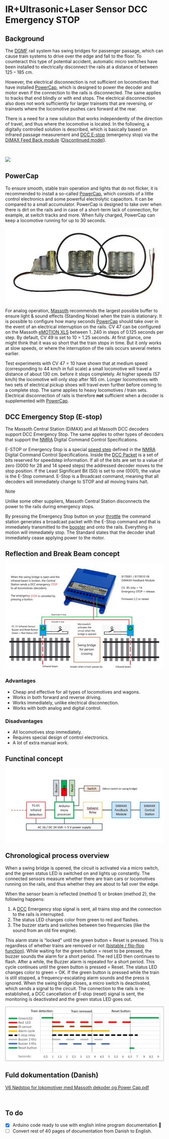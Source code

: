 # IR+Ultrasonic+Laser Sensor DCC Emergency STOP

## Background
The [DGMF](https://danskgmodelforening.dk/) rail system has swing bridges for passenger passage, which can cause train systems to drive over the edge and fall to the floor. To counteract this type of potential accident, automatic micro switches have been installed to electrically disconnect the rails at a distance of between 125 – 185 cm.

However, the electrical disconnection is not sufficient on locomotives that have installed [PowerCap](/image/Massoth-PowerCap-micro.jpg), which is designed to power the decoder and motor even if the connection to the rails is disconnected. The same applies to tracks that end blindly or with end stops. The electrical disconnection also does not work sufficiently for larger trainsets that are reversing, or trainsets where the locomotive pushes cars forward at the rear.

There is a need for a new solution that works independently of the direction of travel, and thus where the locomotive is located. In the following, a digitally controlled solution is described, which is basically based on infrared passage measurement and [DCC E-stop](https://dccwiki.com/E-Stop) (emergency stop) via the [DiMAX Feed Back module](/image/Massoth-8170010-Dimax-FB-Feedback-module.jpg) ([Discontinued model](/image/Massoth-8170001-Dimax-Feedback-module.png)).

<br/>

![](/image/Swing%20bridge%20open%20and%20close.png)

## PowerCap
To ensure smooth, stable train operation and lights that do not flicker, it is recommended to install a so-called [PowerCap](/image/Massoth-PowerCap-micro.jpg), which consists of a little control electronics and some powerful electrolytic capacitors. It can be compared to a small accumulator. PowerCap is designed to take over when there is dirt on the rails and in case of a short-term lack of connection, for example, at switch tracks and more. When fully charged, PowerCap can keep a locomotive running for up to 30 seconds.

![](/image/Massoth-PowerCap-micro.jpg)

For analog operation, [Massoth](https://www.massoth.de/en/) recommends the largest possible buffer to ensure light & sound effects (Standing Noise) when the train is stationary.
It is possible to configure how many seconds  [PowerCap](/image/Massoth-PowerCap-micro.jpg) should take over in the event of an electrical interruption on the rails. CV 47 can be configured on the Massoth [eMOTION XLS](/image/massoth-emotion-xls-sound-decoder.jpg) between 1..240 in steps of 0.125 seconds per step. By default, CV 49 is set to 10 = 1.25 seconds. At first glance, one might think that it was so short that the train stops in time. But it only works at slow speeds, or where the interruption of the rails occurs several meters earlier.

Test experiments with CV 47 = 10 have shown that at medium speed (corresponding to 44 km/h in full scale) a small locomotive will travel a distance of about 130 cm. before it stops completely. At higher speeds (57 km/h) the locomotive will only stop after 165 cm. Longer locomotives with two sets of electrical pickup shoes will travel even further before coming to a complete stop. The same applies to heavy locomotives / train sets. Electrical disconnection of rails is therefore **not** sufficient when a decoder is supplemented with [PowerCap](/image/Massoth-PowerCap-micro.jpg).

## DCC Emergency Stop (E-stop)
The Massoth Central Station (DiMAX) and all Massoth DCC decoders support DCC Emergency Stop. The same applies to other types of decoders that support the [NMRA](https://dccwiki.com/NMRA) Digital Command Control Specifications.

E-STOP or Emergency Stop is a special [speed step](https://dccwiki.com/Speed_Steps) defined in the [NMRA](https://dccwiki.com/NMRA) Digital Command Control Specifications. Inside the [DCC Packet](https://dccwiki.com/Digital_Packet) is a set of bits reserved for speedstep information. If all of the bits are set to a value of zero (0000 for 28 and 14 speed steps) the addressed decoder moves to the stop position.
If the Least Significant Bit (S0) is set to one (0001), the value is the E-Stop command. E-Stop is a Broadcast command, meaning that all decoders will immediately change to STOP and all moving trains halt.

> [!NOTE]
Unlike some other suppliers, Massoth Central Station disconnects the power to the rails during emergency stops.

By pressing the Emergency Stop button on your [throttle](https://dccwiki.com/Throttle) the command station generates a broadcast packet with the E-Stop command and that is immediately transmitted to the [booster](https://dccwiki.com/Booster) and onto the rails. Everything in motion will immediately stop. The Standard states that the decoder shall immediately cease applying power to the motor.

## Reflection and Break Beam concept
![](/image/Infrared%20break%20beam%20solution.png)

### Advantages 
* Cheap and effective for all types of locomotives and wagons.
* Works in both forward and reverse driving.
* Works immediately, unlike electrical disconnection.
* Works with both analog and digital control. 

### Disadvantages
* All locomotives stop immediately.
* Requires special design of control electronics.
* A lot of extra manual work.


## Functinal concept

![](/image/Functional%20concept.png)

## Chronological process overview
When a swing bridge is opened, the circuit is activated via a micro switch, and the green status LED is switched on and lights up constantly. The connected sensors measure whether there are train cars or locomotives running on the rails, and thus whether they are about to fall over the edge.

When the sensor beam is reflected (method 1) or broken (method 2), the following happens:
1. A [DCC](https://en.wikipedia.org/wiki/Digital_Command_Control) Emergency stop signal is sent, all trains stop and the connection to the rails is interrupted.
2. The status LED changes color from green to red and flashes.
3. The buzzer starts and switches between two frequencies (like the sound from an old fire engine).

This alarm state is “locked” until the green button = Reset is pressed. This is regardless of whether trains are removed or not [(bistable / flip-flop function)](https://en.wikipedia.org/wiki/Flip-flop_(electronics)). While waiting for the green button = reset to be pressed, the buzzer sounds the alarm for a short period. The red LED then continues to flash. After a while, the Buzzer alarm is repeated for a short period. This cycle continues until the green button is pressed = Reset. The status LED changes color to green = OK. If the green button is pressed while the train is still stopped, a frequency-escalating alarm sounds and the press is ignored. When the swing bridge closes, a micro switch is deactivated, which sends a signal to the circuit. The connection to the rails is re-established, a DCC cancellation of E-stop (reset) signal is sent, the monitoring is deactivated and the green status LED goes out.

![](/image/Chronological%20Process%20Overview.png)


## Fuld dokumentation (Danish)

[V6 Nødstop for lokomotiver med Massoth dekoder og Power Cap.pdf](https://github.com/MTD2A/Train_Emergency_Stop/blob/main/doc/V6%20N%C3%B8dstop%20for%20lokomotiver%20med%20Massoth%20dekoder%20og%20Power%20Cap.pdf)

<br/>

## To do

- [X] Arduino code ready to use with english inline program documentation :tada:
- [ ] Convert rest of 40 pages of documentation from Danish to English. 
